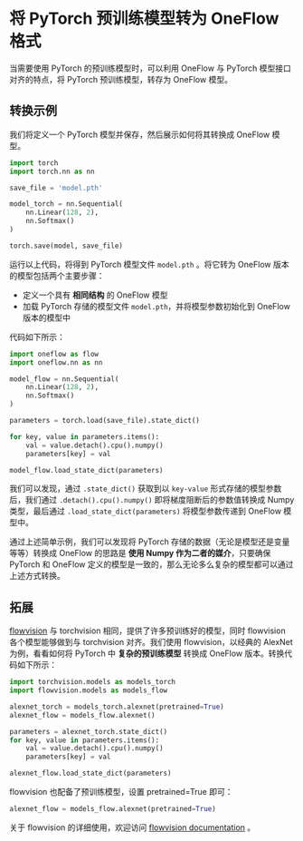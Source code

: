 # 将 PyTorch 预训练模型转为 OneFlow 格式

当需要使用 PyTorch 的预训练模型时，可以利用 OneFlow 与 PyTorch 模型接口对齐的特点，将 PyTorch 预训练模型，转存为 OneFlow 模型。


## 转换示例

我们将定义一个 PyTorch 模型并保存，然后展示如何将其转换成 OneFlow 模型。

```python
import torch
import torch.nn as nn

save_file = 'model.pth'

model_torch = nn.Sequential(
    nn.Linear(128, 2), 
    nn.Softmax()
)

torch.save(model, save_file)
```

运行以上代码，将得到 PyTorch 模型文件 `model.pth` 。将它转为 OneFlow 版本的模型包括两个主要步骤：

- 定义一个具有 **相同结构** 的 OneFlow 模型
- 加载 PyTorch 存储的模型文件 `model.pth`，并将模型参数初始化到 OneFlow 版本的模型中

代码如下所示：

```python
import oneflow as flow
import oneflow.nn as nn

model_flow = nn.Sequential(
    nn.Linear(128, 2), 
    nn.Softmax()
)

parameters = torch.load(save_file).state_dict()

for key, value in parameters.items():
    val = value.detach().cpu().numpy()
    parameters[key] = val

model_flow.load_state_dict(parameters)
```

我们可以发现，通过 `.state_dict()` 获取到以 `key-value` 形式存储的模型参数后，我们通过 `.detach().cpu().numpy()` 即将梯度阻断后的参数值转换成 Numpy 类型，最后通过 `.load_state_dict(parameters)` 将模型参数传递到 OneFlow 模型中。

通过上述简单示例，我们可以发现将 PyTorch 存储的数据（无论是模型还是变量等等）转换成 OneFlow 的思路是 **使用 Numpy 作为二者的媒介**，只要确保 PyTorch 和 OneFlow 定义的模型是一致的，那么无论多么复杂的模型都可以通过上述方式转换。


## 拓展

[flowvision](https://github.com/Oneflow-Inc/vision) 与 torchvision 相同，提供了许多预训练好的模型，同时 flowvision 各个模型能够做到与 torchvision 对齐。我们使用 flowvision，以经典的 AlexNet 为例，看看如何将 PyTorch 中 **复杂的预训练模型** 转换成 OneFlow 版本。转换代码如下所示：

```python
import torchvision.models as models_torch
import flowvision.models as models_flow

alexnet_torch = models_torch.alexnet(pretrained=True)
alexnet_flow = models_flow.alexnet()

parameters = alexnet_torch.state_dict()
for key, value in parameters.items():
    val = value.detach().cpu().numpy()
    parameters[key] = val

alexnet_flow.load_state_dict(parameters)
```

flowvision 也配备了预训练模型，设置 pretrained=True 即可：

```python
alexnet_flow = models_flow.alexnet(pretrained=True)
```

关于 flowvision 的详细使用，欢迎访问 [flowvision documentation](https://flowvision.readthedocs.io/en/latest/index.html) 。



